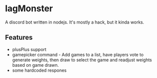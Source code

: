 # lagMonster

A discord bot written in nodejs. It's mostly a hack, but it kinda works.

## Features

- plusPlus support
- gamepicker command - Add games to a list, have players vote to generate weights, then draw to select the game and readjust weights based on game drawn.
- some hardcoded respones
